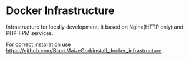 # Docker Infrastructure
Infrastructure for locally development. It based on Nginx(HTTP only) and PHP-FPM services.

For correct installation use https://github.com/BlackMaizeGod/install_docker_infrastructure.
